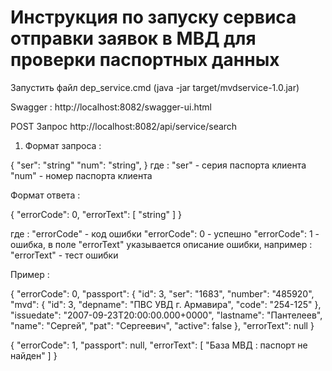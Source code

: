 ﻿# Инструкция по запуску сервиса отправки заявок в МВД для проверки паспортных данных

Запустить файл dep_service.cmd (java -jar target/mvdservice-1.0.jar)

Swagger : http://localhost:8082/swagger-ui.html

POST Запрос http://localhost:8082/api/service/search

1. Формат запроса : 

{
  "ser": "string"
  "num": "string",
}
где :
	"ser" - серия паспорта клиента 
	"num" - номер паспорта клиента 

Формат ответа : 

{
  "errorCode": 0,
  "errorText": [
    "string"
  ]
}

где :
   "errorCode" - код ошибки
	   "errorCode": 0 - успешно
	   "errorCode": 1 - ошибка, в поле "errorText" указывается описание ошибки, например : 
	   "errorText" - тест ошибки

Пример :

{
  "errorCode": 0,
  "passport": {
    "id": 3,
    "ser": "1683",
    "number": "485920",
    "mvd": {
      "id": 3,
      "depname": "ПВС УВД г. Армавира",
      "code": "254-125"
    },
    "issuedate": "2007-09-23T20:00:00.000+0000",
    "lastname": "Пантелеев",
    "name": "Сергей",
    "pat": "Сергеевич",
    "active": false
  },
  "errorText": null
}

{
  "errorCode": 1,
  "passport": null,
  "errorText": [
    "База МВД : паспорт не найден"
  ]
}